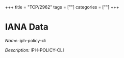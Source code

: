 +++
title = "TCP/2962"
tags = [""]
categories = [""]
+++

# IANA Data

_Name:_ iph-policy-cli

_Description:_ IPH-POLICY-CLI

